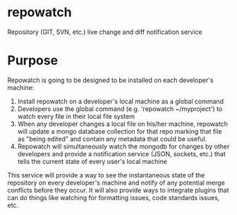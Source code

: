 repowatch
=========

Repository (GIT, SVN, etc.) live change and diff notification service

Purpose
=======

Repowatch is going to be designed to be installed on each developer's machine:

1. Install repowatch on a developer's local machine as a global command
2. Developers use the global command (e.g. 'repowatch ~/myproject') to watch every file in their local file system
3. When any developer changes a local file on his/her machine, repowatch will update a mongo database collection for that repo marking that file as "being edited" and contain any metadata that could be useful.
4. Repowatch will simultaneously watch the mongodb for changes by other developers and provide a notification service (JSON, sockets, etc.) that tells the current state of every user's local machine

This service will provide a way to see the instantaneous state of the repository on every developer's machine and notify of any potential merge conflicts before they occur. It will also provide ways to integrate plugins that can do things like watching for formatting issues, code standards issues, etc.
